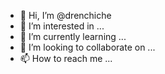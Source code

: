 - 👋 Hi, I’m @drenchiche
- 👀 I’m interested in ...
- 🌱 I’m currently learning ...
- 💞️ I’m looking to collaborate on ...
- 📫 How to reach me ...

<!---
drenchiche/drenchiche is a ✨ special ✨ repository because its `README.md` (this file) appears on your GitHub profile.
You can click the Preview link to take a look at your changes.
--->
